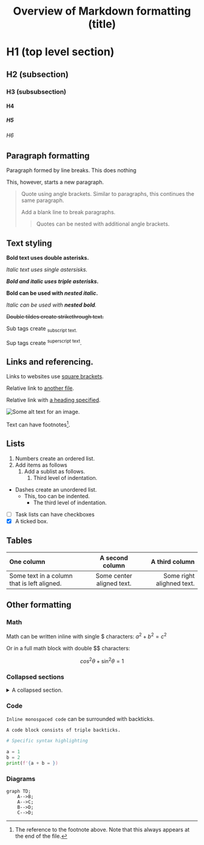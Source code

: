 <h1 align='center'> Overview of Markdown formatting (title)</h1>

# H1 (top level section)

## H2 (subsection)

### H3 (subsubsection)

#### H4

##### H5

###### H6

## Paragraph formatting

Paragraph formed by line breaks.
This does nothing

This, however, starts a new paragraph.

> Quote using angle brackets. 
> Similar to paragraphs, this continues the same paragraph.
>
> Add a blank line to break paragraphs.
> 
>> Quotes can be nested with additional angle brackets.

## Text styling

**Bold text uses double asterisks.**

*Italic text uses single astersisks.*

***Bold and italic uses triple asterisks.***

**Bold can be used with _nested italic_.**

*Italic can be used with __nested bold__.*

~~Double tildes create strikethrough text.~~

Sub tags create <sub>subscript text.</sub>

Sup tags create <sup>superscript text</sup>.

## Links and referencing.

Links to websites use [square brackets](https://en.wikipedia.org/wiki/Cat).

Relative link to [another file](/README.md).

Relative link with [a heading specified](/practical-matters/installing-python.md#download-and-installation).

![Some alt text for an image.](https://upload.wikimedia.org/wikipedia/commons/b/bb/Kittyply_edit1.jpg)

Text can have footnotes[^1].

[^1]: The reference to the footnote above. Note that this always appears at the end of the file.

## Lists

1. Numbers create an ordered list.
2. Add items as follows
   1. Add a sublist as follows.
      1. Third level of indentation.

- Dashes create an unordered list.
  - This, too can be indented.
    - The third level of indentation.

- [ ] Task lists can have checkboxes
- [x] A ticked box.

## Tables

| One column | A second column | A third column |
| :--- | :---: | ---: |
Some text in a column that is left aligned. | Some center aligned text. | Some right alighned text. |

## Other formatting

### Math

Math can be written inline with single \$ characters: $a^2 + b^2 = c^2$

Or in a full math block with double \$\$ characters:

$$
cos^2 \theta + \sin^2 \theta = 1
$$

### Collapsed sections

<details>

<summary>A collapsed section.</summary>

Section contents.

</details>

### Code

`Inline monospaced code` can be surrounded with backticks.

```
A code block consists of triple backticks.
```

```python
# Specific syntax highlighting

a = 1
b = 2
print(f'{a + b = })
```

### Diagrams

```mermaid
graph TD;
    A-->B;
    A-->C;
    B-->D;
    C-->D;
```

<!-- comments are written like this. -->

